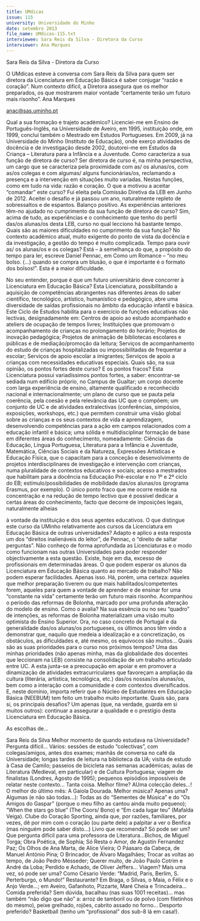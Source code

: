 ```yaml
---
title: UMdicas
issue: 115
university: Universidade do Minho
date: setembro 2013
file_name: UMdicas-115.txt
interviewee: Sara Reis da Silva - Diretora da Curso
interviewer: Ana Marques
---
```


Sara Reis da Silva - Diretora da Curso

O UMdicas esteve à conversa com Sara Reis da Silva
para quem ser diretora da Licenciatura em Educação Básica é saber conjugar “razão e coração”. Num
contexto difícil, a Diretora assegura que os melhor
preparados, os que mostrarem maior vontade “certamente terão um futuro mais risonho”.
Ana Marques

anac@sas.uminho.pt

Qual a sua formação e trajeto académico?
Licenciei-me em Ensino de Português-Inglês, na
Universidade de Aveiro, em 1995, instituição onde,
em 1999, concluí também o Mestrado em Estudos
Portugueses. Em 2009, já na Universidade do Minho
(Instituto de Educação), onde exerço atividades de
docência e de investigação desde 2002, doutorei-me
em Estudos da Criança – Literatura para a Infância
e a Juventude.
Como caracteriza a sua função de diretora de
curso?
Ser diretora de curso é, na minha perspectiva, um
cargo que se caracteriza pela proximidade com as/
os alunas/os, com as/os colegas e com algumas/
alguns funcionárias/os, reclamando a presença e
a intervenção em situações muito variadas. Nestas
funções, como em tudo na vida: razão e coração.
O que a motivou a aceitar “comandar” este
curso?
Fui eleita pela Comissão Diretiva da LEB em Junho
de 2012. Aceitei o desafio e já passou um ano, naturalmente repleto de sobressaltos e de espantos.
Balanço positivo.
As experiências anteriores têm-no ajudado no
cumprimento da sua função de diretora de
curso?
Sim, acima de tudo, as experiências e o conhecimento que tenho do perfil das/os alunas/os desta LEB,
curso no qual lecciono há bastante tempo.
Quais são as maiores dificuldades no cumprimento da sua função?
No contexto académico atual, muito exigente do ponto de vista da docência e da investigação, a gestão
do tempo é muito complicada. Tempo para ouvir as/
os alunas/os e os colegas? Está – à semelhança do
que, a propósito do tempo para ler, escreve Daniel
Pennac, em Como um Romance – “no meu bolso.
(...) quando se compra um blusão, o que é importante é o formato dos bolsos!”. Esta é a maior dificuldade.

No seu entender, porque é que um futuro universitário deve concorrer à Licenciatura em
Educação Básica?
Esta Licenciatura, possibilitando a aquisição de competências abrangentes nas diferentes áreas do saber
científico, tecnológico, artístico, humanístico e pedagógico, abre uma diversidade de saídas profissionais
no âmbito da educação infantil e básica. Este Ciclo
de Estudos habilita para o exercício de funções educativas não lectivas, designadamente em: Centros de
apoio ao estudo acompanhado e ateliers de ocupação de tempos livres; Instituições que promovam o
acompanhamento de crianças no prolongamento do
horário; Projetos de inovação pedagógica; Projetos
de animação de bibliotecas escolares e públicas e de
mediação/promoção da leitura; Serviços de acompanhamento do estudo de crianças hospitalizadas ou
impossibilitadas de frequentar a escolar; Serviços de
apoio escolar a imigrantes; Serviços de apoio a crianças com necessidades educativas especiais.
Quais são, na sua opinião, os pontos fortes
deste curso? E os pontos fracos?
Esta Licenciatura possui variadíssimos pontos fortes,
a saber: encontrar-se sediada num edifício próprio,
no Campus de Gualtar; um corpo docente com larga
experiência de ensino, altamente qualificado e reconhecido nacional e internacionalmente; um plano de
curso que se pauta pela coerência, pela coesão e
pela relevância das UC que o compõem; um conjunto de UC e de atividades extralectivas (conferências,
simpósios, exposições, workshops, etc.) que permitem construir uma visão global sobre as crianças e
os seus contextos de vida e aprendizagem, desenvolvendo competências para a ação em campos relacionados com a educação infantil e básica; uma sólida
e multidisciplinar formação de base em diferentes
áreas do conhecimento, nomeadamente: Ciências
da Educação, Língua Portuguesa, Literatura para a
Infância e Juventude, Matemática, Ciências Sociais
e da Natureza, Expressões Artísticas e Educação Física, que o capacitam para a conceção e desenvolvimento de projetos interdisciplinares de investigação
e intervenção com crianças, numa pluralidade de
contextos educativos e sociais; acesso a mestrados
que habilitam para a docência na Educação Pré-escolar e no 1º e 2º ciclo do EB; estímulo/possibilidades de mobilidade das/os alunas/os (programa
Erasmus, por exemplo).
O único ponto fraco que me ocorre reside na concentração e na redução de tempo lectivo que é possível
dedicar a certas áreas do conhecimento, facto que
decorre de imposições legais, naturalmente alheias

à vontade da instituição e dos seus agentes educativos.
O que distingue este curso da UMinho relativamente aos cursos da Licenciatura em Educação Básica de outras universidades?
Adapto e aplico a esta resposta um dos “direitos inalienáveis do leitor”, de Pennac, o “direito de saltar
perguntas”. Não conheço de forma aprofundada as
Licenciaturas e o modo como funcionam nas outras
Universidades para poder responder objectivamente
a esta questão.
Existe, hoje em dia, excesso de profissionais
em determinadas áreas. O que podem esperar os alunos da Licenciatura em Educação
Básica quanto ao mercado de trabalho?
Não podem esperar facilidades. Apenas isso. Há, porém, uma certeza: aqueles que melhor preparação
tiverem ou que mais habilitados/competentes forem,
aqueles para quem a vontade de aprender e de ensinar for uma “constante na vida” certamente terão
um futuro mais risonho.
Acompanhou o período das reformas de Bolonha, marcado por uma profunda alteração do
modelo de ensino. Como o avalia?
Na sua essência ou no seu “quadro” de intenções,
as reformas de Bolonha materializam uma visão
muito optimista do Ensino Superior. Ora, no caso
concreto de Portugal e da generalidade das/os alunas/os portugueses, os últimos anos têm vindo a
demonstrar que, naquilo que medeia a idealização e
a concretização, os obstáculos, as dificuldades e, até
mesmo, os equívocos são muitos...
Quais são as suas prioridades para o curso
nos próximos tempos?
Uma das minhas prioridades (não apenas minha,
mas da globalidade dos docentes que leccionam
na LEB) consiste na consolidação de um trabalho
articulado entre UC. A esta junta-se a preocupação
em apoiar e em promover a dinamização de atividades extracurriculares que favoreçam a ampliação da
cultura (literária, artística, tecnológica, etc.) das/os
nossas/os alunas/os, bem como a interação com a
comunidade e com contextos diversificados. E, neste
domínio, importa referir que o Núcleo de Estudantes
em Educação Básica (NEEBUM) tem feito um trabalho muito importante.
Quais são, para si, os principais desafios?
Um apenas (que, na verdade, guarda em si muitos
outros): continuar a assegurar a qualidade e o prestígio desta Licenciatura em Educação Básica.

As escolhas de...

Sara Reis da Silva
Melhor momento de quando estudava na Universidade?
Pergunta difícil... Vários: sessões de estudo “colectivas”, com colegas/amigos, antes dos exames; manhãs de conversa no café da Universidade; longas
tardes de leitura na biblioteca da UA; visita de estudo
à Casa de Camilo; passeios de bicicleta nas semanas académicas; aulas de Literatura (Medieval, em
particular) e de Cultura Portuguesa; viagem de finalistas (Londres, Agosto de 1995); pequenos episódios
impossíveis de relatar neste contexto... Tanta coisa.
Melhor filme?
AUma colecção deles...! O melhor do último mês: A
Gaiola Dourada.
Melhor música?
Apenas uma? Algumas (e não são todas...): Todas
as do “Sementes de Música” e do “Os Amigos do
Gaspar” (porque o meu filho as cantou ainda muito
pequeno); “When the stars go blue” (The Coors/
Bono) e “Em cada lugar teu” (Mafalda Veiga).
Clube do Coração
Sporting, ainda que, por razões, familiares, por vezes, dê por mim com o coração (ou parte dele) a palpitar a ver o Benfica (mas ninguém pode saber disto...)
Livro que recomenda?
Só pode ser um? Que pergunta difícil para uma professora de Literatura...Bichos, de Miguel Torga; Obra
Poética, de Sophia; Só Resta o Amor, de Agustín Fernandez Paz; Os Olhos de Ana Marta, de Alice Vieira;
O Páasaro da Cabeça, de Manuel António Pina; O
Brincador, de Álvaro Magalhães; Trocar as voltas
ao tempo, de João Pedro Mésseder; Querer muito,
de João Paulo Cotrim e André da Loba; Perdido e
Achado, de Oliver Jeffers...
Viagem?
Mais uma vez, só pode ser uma? Como Césario
Verde: “Madrid, Paris, Berlim, S. Perterburgo, o
Mundo!”
Restaurante?
Em Braga, o Silvas, o Maia, o Félix e o Anjo Verde...;
em Aveiro, Gafanhoto, Pizzarte, Maré Cheia e Trincadeira...
Comida preferida?
Sem dúvida, bacalhau (nas suas 1001 receitas)...
mas também “não digo que não” a: arroz de tamboril ou de polvo (com filetinhos do mesmo), peixe
grelhado, rojões, cabrito assado no forno...
Desporto preferido?
Basketball (tenho um “profissional” dos sub-8 lá em
casa!).

